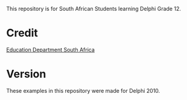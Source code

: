 This repository is for South African Students learning Delphi Grade 12. 

# Credit
[Education Department South Africa](http://www.education.gov.za)

# Version
These examples in this repository were made for Delphi 2010.
